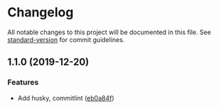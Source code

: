 # Changelog

All notable changes to this project will be documented in this file. See [standard-version](https://github.com/conventional-changelog/standard-version) for commit guidelines.

## 1.1.0 (2019-12-20)


### Features

* Add husky, commitlint ([eb0a84f](https://github.com/hackdapp/kapian.io/commit/eb0a84f9652cd908f9f7dd14d004a4df786bc129))
